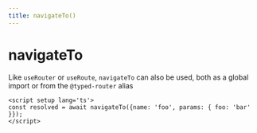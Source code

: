 ```yaml
---
title: navigateTo()
---
```


# navigateTo


Like `useRouter` or `useRoute`, `navigateTo` can also be used, both as a global import or from the `@typed-router` alias

```vue
<script setup lang='ts'>
const resolved = await navigateTo({name: 'foo', params: { foo: 'bar' }});
</script>
```
